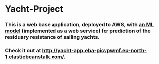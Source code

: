 # Yacht-Project

### This is a web base application, deployed to AWS, with [an ML model](https://github.com/dujest/yacht-resistance) (implemented as a web service) for prediction of the residuary resistance of sailing yachts.

### Check it out at http://yacht-app.eba-picvpwmf.eu-north-1.elasticbeanstalk.com/.
